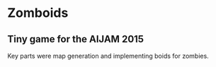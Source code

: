 # Zomboids

## Tiny game for the AIJAM 2015

Key parts were map generation and implementing boids for zombies.
